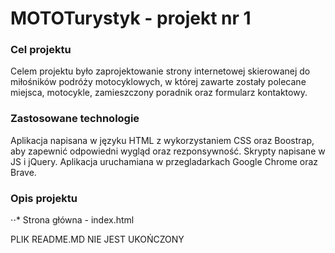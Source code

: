 ﻿# MOTOTurystyk - projekt nr 1
 
### Cel projektu
 Celem projektu było zaprojektowanie strony internetowej skierowanej do miłośników podróży motocyklowych, w której zawarte zostały polecane miejsca, motocykle, zamieszczony poradnik oraz formularz kontaktowy.
 
### Zastosowane technologie
  Aplikacja napisana w języku HTML z wykorzystaniem CSS oraz Boostrap, aby zapewnić odpowiedni wygląd oraz rezponsywność. Skrypty napisane w JS i jQuery. 
Aplikacja uruchamiana w przegladarkach Google Chrome oraz Brave.

### Opis projektu
⋅⋅* Strona główna - index.html

PLIK README.MD NIE JEST UKOŃCZONY

 
